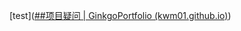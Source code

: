 

[test]([##项目疑问 | GinkgoPortfolio (kwm01.github.io)](https://kwm01.github.io/GinkgoPortfolio/Portfolio/R&D))

